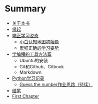 # Summary

* [关于本书](README.md)
* [缘起](source/begin.md)
* [端正学习姿态](./source/part1/)
   * [小白认知地图初始篇](./source/part1/1overviewlearning.md)
   * [累积正确的学习姿势](./source/part1/2goodgestureforlearning.md)
* [学编程的工具方法篇](./source/part2/)
   * Ubuntu的安装
   * Git和Github、Gitbook
   * Markdown   
* [Python学习记录](./source/part3/introduction)
   * [Guess the number作业思路（待续）](./source/part3/第一周作业思路.md)
* [结尾](./source/end.md)
* [First Chapter](chapter1.md)

